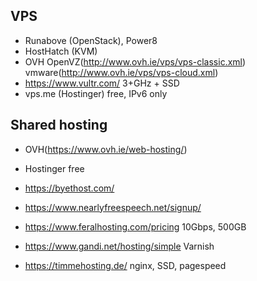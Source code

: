 ## VPS

- Runabove (OpenStack), Power8
- HostHatch (KVM)
- OVH OpenVZ(http://www.ovh.ie/vps/vps-classic.xml) vmware(http://www.ovh.ie/vps/vps-cloud.xml)
- https://www.vultr.com/ 3+GHz + SSD
- vps.me (Hostinger) free, IPv6 only

## Shared hosting

- OVH(https://www.ovh.ie/web-hosting/)
- Hostinger free
- https://byethost.com/
- https://www.nearlyfreespeech.net/signup/

- https://www.feralhosting.com/pricing 10Gbps, 500GB

- https://www.gandi.net/hosting/simple Varnish

- https://timmehosting.de/ nginx, SSD, pagespeed
